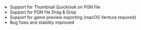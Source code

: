 - Support for Thumbnail Quicklook on PGN file
- Support for PGN file Drag & Drop
- Support for game preview exporting (macOS Ventura required)
- Bug fixes and stability improved